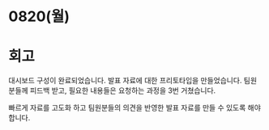 # 0820(월)

# 회고
대시보드 구성이 완료되었습니다.
발표 자료에 대한 프리토타입을 만들었습니다. 팀원 분들께 피드백 받고, 필요한 내용들은 요청하는 과정을 3번 거쳤습니다.

빠르게 자료를 고도화 하고 팀원분들의 의견을 반영한 발표 자료를 만들 수 있도록 해야합니다.